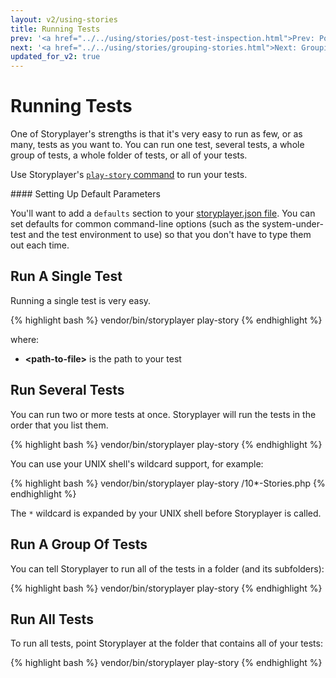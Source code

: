 ```yaml
---
layout: v2/using-stories
title: Running Tests
prev: '<a href="../../using/stories/post-test-inspection.html">Prev: Post-Test Inspection Phase</a>'
next: '<a href="../../using/stories/grouping-stories.html">Next: Grouping Stories</a>'
updated_for_v2: true
---
```


# Running Tests

One of Storyplayer's strengths is that it's very easy to run as few, or as many, tests as you want to. You can run one test, several tests, a whole group of tests, a whole folder of tests, or all of your tests.

Use Storyplayer's [`play-story` command](../storyplayer-commands/play-story.html) to run your tests.

<div class="callout info" markdown="1">
#### Setting Up Default Parameters

You'll want to add a `defaults` section to your [storyplayer.json file](../configuration/storyplayer-json.html). You can set defaults for common command-line options (such as the system-under-test and the test environment to use) so that you don't have to type them out each time.
</div>

## Run A Single Test

Running a single test is very easy.

{% highlight bash %}
vendor/bin/storyplayer play-story <path-to-file>
{% endhighlight %}

where:

* __&lt;path-to-file&gt;__ is the path to your test

## Run Several Tests

You can run two or more tests at once. Storyplayer will run the tests in the order that you list them.

{% highlight bash %}
vendor/bin/storyplayer play-story <path-to-file-1> <path-to-file-2>
{% endhighlight %}

You can use your UNIX shell's wildcard support, for example:

{% highlight bash %}
vendor/bin/storyplayer play-story <path-to-folder>/10*-Stories.php
{% endhighlight %}

The `*` wildcard is expanded by your UNIX shell before Storyplayer is called.

## Run A Group Of Tests

You can tell Storyplayer to run all of the tests in a folder (and its subfolders):

{% highlight bash %}
vendor/bin/storyplayer play-story <path-to-folder>
{% endhighlight %}

## Run All Tests

To run all tests, point Storyplayer at the folder that contains all of your tests:

{% highlight bash %}
vendor/bin/storyplayer play-story <path-to-top-level-folder>
{% endhighlight %}

